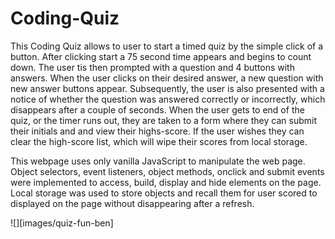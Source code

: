 # Coding-Quiz

This Coding Quiz allows to user to start a timed quiz by the simple click of a button. After clicking start a 75 second time appears and begins to count down. The user tis then prompted with a question and 4 buttons with answers. When the user clicks on their desired answer, a new question with new answer buttons appear. Subsequently, the user is also presented with a notice of whether the question was answered correctly or incorrectly, which disappears after a couple of seconds. When the user gets to end of the quiz, or the timer runs out, they are taken to a form where they can submit their initials and and view their highs-score. If the user wishes they can clear the high-score list, which will wipe their scores from local storage.

This webpage uses only vanilla JavaScript to manipulate the web page. Object selectors, event listeners, object methods, onclick and submit events were implemented to access, build, display and hide elements on the page. Local storage was used to store objects and recall them for user scored to displayed on the page without disappearing after a refresh.

![][images/quiz-fun-ben]
